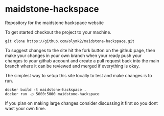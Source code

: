 # maidstone-hackspace
Repository for the maidstone hackspace website

To get started checkout the project to your machine.

    git clone https://github.com/olymk2/maidstone-hackspace.git

To suggest changes to the site hit the fork button on the github page, then make your changes in your own branch when your ready 
push your changes to your github account and create a pull request back into the main branch where it can be reviewed and merged
if everything is okay.

The simplest way to setup this site locally to test and make changes is to run.

    docker build -t maidstone-hackspace .
    docker run -p 5000:5000 maidstone-hackspace

If you plan on making large changes consider discussing it first so you dont wast your own time.

